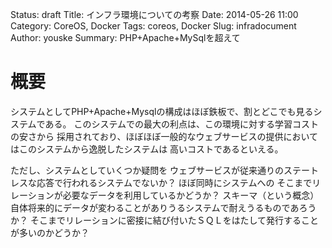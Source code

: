 Status: draft
Title: インフラ環境についての考察
Date: 2014-05-26 11:00
Category: CoreOS, Docker
Tags: coreos, Docker
Slug: infradocument
Author: youske
Summary: PHP+Apache+MySqlを超えて

# 概要
システムとしてPHP+Apache+Mysqlの構成はほぼ鉄板で、割とどこでも見るシステムである。
このシステムでの最大の利点は、この環境に対する学習コストの安さから
採用されており、ほぼほぼ一般的なウェブサービスの提供においてはこのシステムから逸脱したシステムは
高いコストであるといえる。

ただし、システムとしていくつか疑問を
ウェブサービスが従来通りのステートレスな応答で行われるシステムでないか？
ほぼ同時にシステムへの
そこまでリレーションが必要なデータを利用しているかどうか？
スキーマ（という概念）自体将来的にデータが変わることがありうるシステムで耐えうるものであろうか？
そこまでリレーションに密接に結び付いたＳＱＬをはたして発行することが多いのかどうか？




